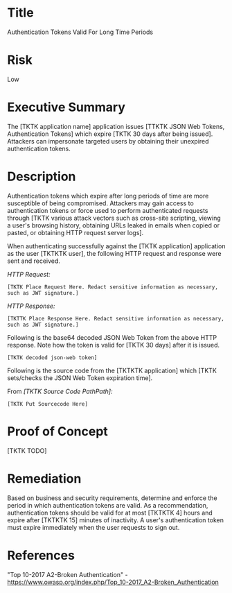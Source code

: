 # Title

Authentication Tokens Valid For Long Time Periods

# Risk
Low

# Executive Summary

The [TKTK application name] application issues [TTKTK JSON Web Tokens, Authentication Tokens]  which expire [TKTK 30 days after being issued].  Attackers can impersonate targeted users by obtaining their unexpired authentication tokens.

# Description

Authentication tokens which expire after long periods of time are more susceptible of being compromised. Attackers may gain access to authentication tokens or force used to perform authenticated requests through [TKTK various attack vectors such as cross-site scripting, viewing a user's browsing history, obtaining URLs leaked in emails when copied or pasted, or obtaining HTTP request server logs].  

When authenticating successfully against the [TKTK application] application as the user [TKTKTK user], the following HTTP request and response were sent and received. 


*HTTP Request:*

~~~
[TKTK Place Request Here. Redact sensitive information as necessary, such as JWT signature.]
~~~

*HTTP Response:*

~~~
[TKTTK Place Response Here. Redact sensitive information as necessary, such as JWT signature.]
~~~

Following is the base64 decoded JSON Web Token from the above HTTP response. Note how the token is valid for [TKTK 30 days] after it is issued.

~~~
[TKTK decoded json-web token]
~~~

Following is the source code from the [TKTKTK application] which [TKTK sets/checks the JSON Web Token expiration time].

From *[TKTK Source Code PathPath]:*

~~~
[TKTK Put Sourcecode Here]
~~~

# Proof of Concept

[TKTK TODO]

# Remediation

Based on business and security requirements, determine and enforce the period in which authentication tokens are valid. As a recommendation, authentication tokens should be valid for at most [TKTKTK 4] hours and expire after [TKTKTK 15] minutes of inactivity. A user's authentication token must expire immediately when the user requests to sign out.

# References

"Top 10-2017 A2-Broken Authentication" - https://www.owasp.org/index.php/Top_10-2017_A2-Broken_Authentication
